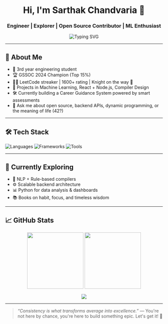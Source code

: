 <!-- Hello there! 👋 I'm Hello_Ji -->

<h1 align="center">Hi, I'm Sarthak Chandvaria 👋</h1>
<h3 align="center">Engineer | Explorer | Open Source Contributor | ML Enthusiast</h3>

<p align="center">
  <img src="https://readme-typing-svg.herokuapp.com?font=Fira+Code&size=24&duration=3000&pause=1000&color=00FFCC&center=true&vCenter=true&width=435&lines=Let's+Build+Something+Cool!;Learning+Everyday+%F0%9F%93%9A;Open+Source+is+Love+%F0%9F%A4%97" alt="Typing SVG" />
</p>

---

## 🚀 About Me

- 🧠 3rd year engineering student
- 🏆 GSSOC 2024 Champion (Top 15%)
- 🐱‍💻 LeetCode streaker | 1600+ rating | Knight on the way 🏇
- 🧰 Projects in Machine Learning, React + Node.js, Compiler Design
- 🛠 Currently building a Career Guidance System powered by smart assessments
- 💬 Ask me about open source, backend APIs, dynamic programming, or the meaning of life (42?)

---

## 🛠️ Tech Stack

![Languages](https://skillicons.dev/icons?i=python,cpp,js,ts,html,css)
![Frameworks](https://skillicons.dev/icons?i=react,nodejs,express,mongodb,tailwind)
![Tools](https://skillicons.dev/icons?i=git,github,postman,figma,vscode,linux)

---

## 🌱 Currently Exploring

- 🤖 NLP + Rule-based compilers
- ⚙️ Scalable backend architecture
- 📊 Python for data analysis & dashboards
- 📚 Books on habit, focus, and timeless wisdom

---

## 📈 GitHub Stats

<p align="center">
  <img src="https://github-readme-stats.vercel.app/api?username=sarthaxtic&show_icons=true&theme=tokyonight&hide=issues&count_private=true" height="180px"/>
  <img src="https://github-readme-streak-stats.herokuapp.com/?user=sarthaxtic&theme=tokyonight" height="180px"/>
</p>

<p align="center">
  <img src="https://github-readme-activity-graph.vercel.app/graph?username=sarthaxtic&theme=tokyo-night&hide_border=true" />
</p>


---

> _“Consistency is what transforms average into excellence.”_ — You're not here by chance, you're here to build something epic. Let's get it! 🚀


